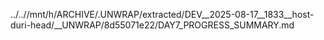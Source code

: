 ../..//mnt/h/ARCHIVE/.UNWRAP/extracted/DEV__2025-08-17__1833__host-duri-head/__UNWRAP/8d55071e22/DAY7_PROGRESS_SUMMARY.md